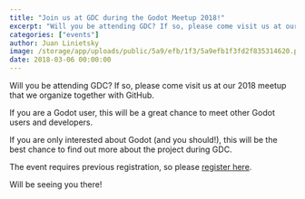 ```yaml
---
title: "Join us at GDC during the Godot Meetup 2018!"
excerpt: "Will you be attending GDC? If so, please come visit us at our 2018 meetup that we organize together with GitHub."
categories: ["events"]
author: Juan Linietsky
image: /storage/app/uploads/public/5a9/efb/1f3/5a9efb1f3fd2f835314620.png
date: 2018-03-06 00:00:00
---
```


Will you be attending GDC? If so, please come visit us at our 2018 meetup that we organize together with GitHub.

If you are a Godot user, this will be a great chance to meet other Godot users and developers.

If you are only interested about Godot (and you should!), this will be the best chance to find out more about the project during GDC.

The event requires previous registration, so please [register here](https://www.eventbrite.co.uk/e/godot-meetup-at-gdc-tickets-43720910420).

Will be seeing you there!
